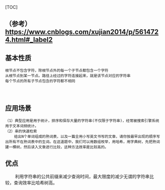 [TOC]
## （参考）https://www.cnblogs.com/xujian2014/p/5614724.html#_label2

## 基本性质
    根节点不包含字符，除根节点外的每一个子节点都包含一个字符
    从根节点到某一节点。路径上经过的字符连接起来，就是该节点对应的字符串
    每个节点的所有子节点包含的字符都不相同
　　

## 应用场景
    （1）典型应用是用于统计，排序和保存大量的字符串(不仅限于字符串)，经常被搜索引擎系统用于文本词频统计。
    （2）串的快速检索
        给出N个单词组成的熟词表，以及一篇全用小写英文书写的文章，请你按最早出现的顺序写出所有不在熟词表中的生词。在这道题中，我们可以用数组枚举，用哈希，用字典树，先把熟词建一棵树，然后读入文章进行比较，这种方法效率是比较高的。

## 优点
　　 利用字符串的公共前缀来减少查询时间，最大限度的减少无谓的字符串比较，查询效率比哈希树高。
